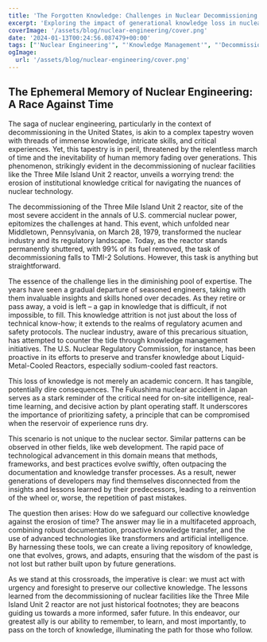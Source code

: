 ```yaml
---
title: 'The Forgotten Knowledge: Challenges in Nuclear Decommissioning'
excerpt: 'Exploring the impact of generational knowledge loss in nuclear engineering and its implications.'
coverImage: '/assets/blog/nuclear-engineering/cover.png'
date: '2024-01-13T00:24:56.087479+00:00'
tags: ["'Nuclear Engineering'", "'Knowledge Management'", "'Decommissioning'"]
ogImage:
  url: '/assets/blog/nuclear-engineering/cover.png'
---
```


## The Ephemeral Memory of Nuclear Engineering: A Race Against Time

The saga of nuclear engineering, particularly in the context of decommissioning in the United States, is akin to a complex tapestry woven with threads of immense knowledge, intricate skills, and critical experiences. Yet, this tapestry is in peril, threatened by the relentless march of time and the inevitability of human memory fading over generations. This phenomenon, strikingly evident in the decommissioning of nuclear facilities like the Three Mile Island Unit 2 reactor, unveils a worrying trend: the erosion of institutional knowledge critical for navigating the nuances of nuclear technology.

The decommissioning of the Three Mile Island Unit 2 reactor, site of the most severe accident in the annals of U.S. commercial nuclear power, epitomizes the challenges at hand. This event, which unfolded near Middletown, Pennsylvania, on March 28, 1979, transformed the nuclear industry and its regulatory landscape. Today, as the reactor stands permanently shuttered, with 99% of its fuel removed, the task of decommissioning falls to TMI-2 Solutions. However, this task is anything but straightforward.

The essence of the challenge lies in the diminishing pool of expertise. The years have seen a gradual departure of seasoned engineers, taking with them invaluable insights and skills honed over decades. As they retire or pass away, a void is left – a gap in knowledge that is difficult, if not impossible, to fill. This knowledge attrition is not just about the loss of technical know-how; it extends to the realms of regulatory acumen and safety protocols. The nuclear industry, aware of this precarious situation, has attempted to counter the tide through knowledge management initiatives. The U.S. Nuclear Regulatory Commission, for instance, has been proactive in its efforts to preserve and transfer knowledge about Liquid-Metal-Cooled Reactors, especially sodium-cooled fast reactors.

This loss of knowledge is not merely an academic concern. It has tangible, potentially dire consequences. The Fukushima nuclear accident in Japan serves as a stark reminder of the critical need for on-site intelligence, real-time learning, and decisive action by plant operating staff. It underscores the importance of prioritizing safety, a principle that can be compromised when the reservoir of experience runs dry.

This scenario is not unique to the nuclear sector. Similar patterns can be observed in other fields, like web development. The rapid pace of technological advancement in this domain means that methods, frameworks, and best practices evolve swiftly, often outpacing the documentation and knowledge transfer processes. As a result, newer generations of developers may find themselves disconnected from the insights and lessons learned by their predecessors, leading to a reinvention of the wheel or, worse, the repetition of past mistakes.

The question then arises: How do we safeguard our collective knowledge against the erosion of time? The answer may lie in a multifaceted approach, combining robust documentation, proactive knowledge transfer, and the use of advanced technologies like transformers and artificial intelligence. By harnessing these tools, we can create a living repository of knowledge, one that evolves, grows, and adapts, ensuring that the wisdom of the past is not lost but rather built upon by future generations.

As we stand at this crossroads, the imperative is clear: we must act with urgency and foresight to preserve our collective knowledge. The lessons learned from the decommissioning of nuclear facilities like the Three Mile Island Unit 2 reactor are not just historical footnotes; they are beacons guiding us towards a more informed, safer future. In this endeavor, our greatest ally is our ability to remember, to learn, and most importantly, to pass on the torch of knowledge, illuminating the path for those who follow.

